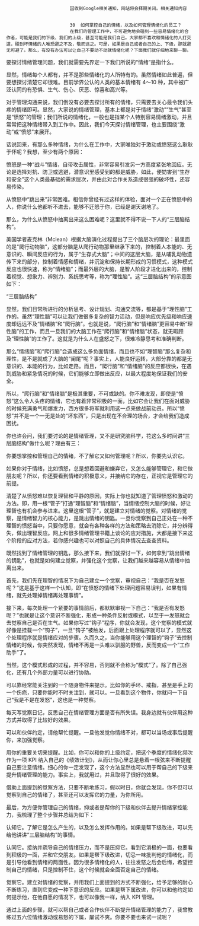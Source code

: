 
                            
                            因收到Google相关通知，网站将会择期关闭。相关通知内容
                            
                            
                            30  如何掌控自己的情绪，以及如何管理情绪化的员工？
                            在我们的管理工作中，不可避免地会碰到一些容易情绪化的合作者，可能是我们的下级、我们的上级，甚至可能是我们自己。大家都不喜欢和情绪化的人打交道，碰到坏情绪的人唯恐避之不及，敬而远之。可是，如果是自己或者自己的上、下级，那就避无可避了。那么，有没有办法可以让自己不要动不动就情绪化呢？下面我们就仔细地来聊一聊。

要探讨情绪管理问题，我们就需要先界定一下我们所说的“情绪”是指什么。

显然，情绪每个人都有，并不是那些情绪化的人所特有的。虽然情绪如此普遍，但要想探讨清楚它却很难。目前学界公认的人类的基本情绪有 4～10 种，其中被广泛认同的有恐惧、生气、伤心、厌恶、惊喜和高兴等。

对于管理沟通来说，我们倒没有必要去探讨所有的情绪，只需要去关心最令我们头疼的情绪即可。显然，大家说的情绪管理，基本上都是对于情绪“激动”“生气”甚至是“愤怒”的管理；我们所说的情绪化，一般也是指某个人特别容易情绪激动，并且常常把这种情绪带入到工作中。因此，我们今天探讨情绪管理，也主要围绕“激动”或“愤怒”来展开。

话说回来，有那么多种情绪，为什么在工作中，大家唯独对于激动或愤怒这么耿耿于怀呢？我想，至少有两个原因：

愤怒是一种“战斗”情绪，自带攻击属性，非常容易引发另一方高度紧张地回应。无论是选择对抗、防卫或逃避，潜意识里感受到的都是威胁，如此，便妨害到“生存和安全”这个人类最基础的需求层次，并由此对合作关系造成很强的破坏性，还容易传染。

从愤怒中“跳出来”非常困难。相信你曾经有过这样的体验，面对一个正在愤怒中的人，你说什么他都听不进去，能够不迁怒于你，已经是谢天谢地了。

那么，为什么从愤怒中抽离出来这么困难呢？这里就不得不说一下人的“三层脑结构”。

美国学者麦克林（Mclean）根据大脑演化过程提出了三个脑层次的理论：最里面的是“爬行动物脑”，这部分脑是从爬行动物那里继承下来的，控制着人本能的、无意识的、瞬间反应的行为，属于“生存式大脑”；中间的这层大脑，是从哺乳动物遗传下来的部分，控制着情感和情绪，并沉淀和保持长期形成的习惯模式，这种模式反应也很快速，称为“情绪脑”；而最外层的大脑，是智人阶段才进化出来的，控制着视觉、想象力、辨别力、系统思考等，称为“理性脑”。这“三层脑结构”的示意图如下：



“三层脑结构”

显然，我们日常所进行的分析思考、设计规划、沟通交流等，都是基于“理性脑”工作的。虽然“理性脑”可以让我们做很多复杂的智力活动，但是响应优先级和响应速度却远远不及“情绪脑”和“爬行脑”。也就是说，“爬行脑”和“情绪脑”更容易中断“理性脑”的工作，而且一旦我们的大脑工作在“爬行脑”和“情绪脑”状态，就无暇顾及“理性脑”的工作了。这就是为什么人在盛怒之下，很难冷静思考和准确判断。

那么“情绪脑”和“爬行脑”会造成这么多负面情绪，而且也不如“理智脑”那么复杂和理性，是不是就成了大脑的“阑尾”呢？事实上，人能良好运转，大部分靠的都是无意识的、本能的行为，比如走路。而且，“爬行脑”和“情绪脑”的反应都很快，在遇到威胁和紧急情况的时候，它们能够立即做出反应，以最大程度地保证我们的安全。

所以，“爬行脑”和“情绪脑”是极其重要，不可或缺的。你不难发现，即使是“愤怒”这么令人头疼的情绪，它也有着非常积极的一面，比如它会让我们在面对威胁的时候充满勇气和爆发力，西方很多将军就利用这一点来做战前动员。所以“愤怒”并不是一个一无是处的“坏东西”，只是出现在不合理的场合，才会给我们造成困扰。

你也许会问，我们要讨论的是情绪管理，又不是研究脑科学，花这么多时间讲“三层脑结构”做什么呢？理由有三：

你要想掌控和管理自己的情绪，不了解它又如何管理呢？所以，你要先认识它。

如果你对于情绪，比如愤怒，总是想着回避和嫌弃它，又怎么能够管理它，和它做朋友呢？所以，你还要看到情绪的积极意义，并接纳它的存在，正视它是管理它的前提。

清楚了从愤怒难以恢复理智和平静的原因，实际上你也就知道了管理愤怒和激动的方法。即，用一根“管子”打通“理智脑”和“情绪脑”，当情绪控制大脑的时候，好让理智也有机会参与进来。这里这根“管子”，就是建立对情绪的觉察。对情绪的觉察，是情绪智力的核心能力，是跳出情绪的钥匙。一旦你觉察到自己正处在一种不理智的愤怒当中，只要你愿意，就会有各种各样的方法和策略去消除它，并分辨得失，做出理智反应。网上和很多情绪管理书籍上谈论的应对措施，大都是接下来这个阶段的应对方法，若你感兴趣也可以对照自己的具体情况去查查资料。

既然找到了情绪管理的钥匙，那么接下来，我们就探讨一下，如何拿到“跳出情绪的钥匙”，也就是如何建立觉察，并强化这个觉察，让我们越来越容易从情绪中抽离出来。

首先，我们先在理智的情况下为自己建立一个觉察，审视自己：“我是否在发怒呢？”这是基于这样一个认知，即“在愤怒的情绪下处理问题容易误判，如果有情绪，就先处理掉情绪再处理事情”。

接下来，每次处理一个紧要的事情前后，都默默审视一下自己：“我是否有发怒呢？”也就是让这个意识不断强化，形成一种条件反射或模式，以至于一发怒就会去觉察自己是否在生气。如果你写过“钩子”程序，你就会发现，这个觉察的模式就好像是挂载一个“钩子”，一旦“钩子”被触发，后面跟上处理程序就可以了，显然这个处理程序就是情绪应对的步骤。久而久之，当你能够用这个理智的“钩子”去控制情绪的时候，你突然发现，情绪不再是一头难以驯服的野兽，反而变成一个“工作助手”了。

当然，这个模式形成的过程，并不容易，否则就不会称为“模式”了。除了自己强化，还有几个外部力量可以进行协助。

可以靠经常能关注到的一个随身物件来提示。比如你的手环、戒指，甚至是手上的一个伤疤，只要你能时不时关注到，就可以。一旦看到这个物件，你就问一下自己“我是不是在发怒”，这也是一种觉察。

每天写觉察日记，反思自己在情绪管理方面是否有所失误。我身边就有伙伴用这种方式并取得了比较好的效果。

可以和伙伴约定，请他帮忙提醒。一旦他发觉你情绪不对，都可以当场或事后提醒你，来加强觉察。

用你的重要关切来提醒。比如，你可以和你的上级约定，把这个季度的情绪化频次作为一项 KPI 纳入自己的《绩效计划》，从而让你心里总是悬着一根弦来不断提醒自己要注意情绪。细心的你一定发现了，这个方法显然也可以用于帮自己的下级来提升情绪管理的能力。事实上，我就用过，并且取得了很好的效果。

借助上面提到的觉察方法，只要不断地练习，假以时日，你就会发现，你不但可以觉察到自己的情绪了，甚至还可以发挥它的力量，为你所用。

最后，为方便你管理自己的情绪，抑或者是帮你的下级和伙伴去提升情绪掌控能力，我梳理了整个步骤并总结为如下：

认知它。了解它是怎么产生的，以及怎么发挥作用的。如果是帮下级改进，可以先给他讲讲“三层脑结构”的事情。

认同它。接纳并疏导自己的情绪压力，而不是压抑它。看到它消极的一面，也要看到积极的一面，并和它交朋友。如果是帮下级改进，切忌一味批判他的情绪化，而是引导他看到情绪的两面性。因为很多情绪化的人，往往发怒之后会后悔，希望控制自己的情绪，只是控制不住，这个时候就会全面否定自己的情绪。

觉察它。建立对情绪的觉察，并用我们上面提到的方式不断强化，给予足够的耐心不断练习，直到它变成一种下意识的反应。如果是帮下属改进，你可以和他约定如何提示他，在他自愿的情况下，也可以像我一样，纳入 KPI 管理。

通过上面的步骤，就可以帮自己或者合作伙伴不断提升情绪管理的能力了，我曾教练过五六位情绪激动或易怒的下属，屡试不爽。你要不要也来试一试呢？

                        
                        
                            